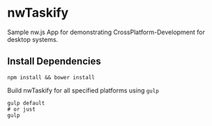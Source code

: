 # nwTaskify


Sample nw.js App for demonstrating CrossPlatform-Development for desktop systems. 

## Install Dependencies

```
npm install && bower install

```

Build nwTaskify for all specified platforms using `gulp`

```
gulp default 
# or just
gulp
```
